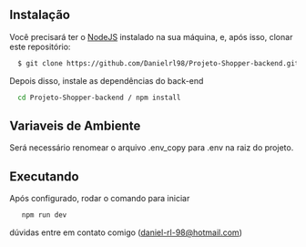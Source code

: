 ## Instalação

Você precisará ter o [NodeJS](https://nodejs.org) instalado na sua máquina, e, após isso, clonar este repositório:
```sh
  $ git clone https://github.com/Danielrl98/Projeto-Shopper-backend.git
```

Depois disso, instale as dependências do back-end

```sh
  cd Projeto-Shopper-backend / npm install 
```

## Variaveis de Ambiente

Será necessário renomear o arquivo .env_copy para .env na raiz do projeto.

## Executando

Após configurado, rodar o comando para iniciar

```sh
   npm run dev
```

dúvidas entre em contato comigo (daniel-rl-98@hotmail.com)




